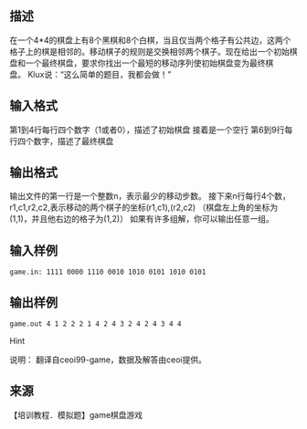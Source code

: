 ## 描述

在一个4*4的棋盘上有8个黑棋和8个白棋，当且仅当两个格子有公共边，这两个格子上的棋是相邻的。移动棋子的规则是交换相邻两个棋子。现在给出一个初始棋盘和一个最终棋盘，要求你找出一个最短的移动序列使初始棋盘变为最终棋盘。 Klux说：“这么简单的题目，我都会做！” 

## 输入格式

第1到4行每行四个数字（1或者0），描述了初始棋盘 接着是一个空行 第6到9行每行四个数字，描述了最终棋盘 

## 输出格式

输出文件的第一行是一个整数n，表示最少的移动步数。 接下来n行每行4个数，r1,c1,r2,c2,表示移动的两个棋子的坐标(r1,c1),(r2,c2) （棋盘左上角的坐标为(1,1)，并且他右边的格子为(1,2)） 如果有许多组解，你可以输出任意一组。 

## 输入样例

```plaintext
game.in: 1111 0000 1110 0010 1010 0101 1010 0101 
```

## 输出样例

```plaintext
game.out 4 1 2 2 2 1 4 2 4 3 2 4 2 4 3 4 4 
```

Hint

说明： 翻译自ceoi99-game，数据及解答由ceoi提供。 

## 来源

【培训教程．模拟题】game棋盘游戏


